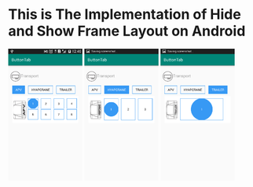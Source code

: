 <h1>This is The Implementation of Hide and Show Frame Layout on Android</h1>

<img src="screenshots/Screenshot_2020-02-18-12-46-29.png" alt="hideshow1" width=30% height=30%> <img src="screenshots/Screenshot_2020-02-18-12-46-33.png" alt="hideshow2" width=30% height=30%> <img src="screenshots/Screenshot_2020-02-18-12-46-36.png" alt="hideshow3" width=30% height=30%>
